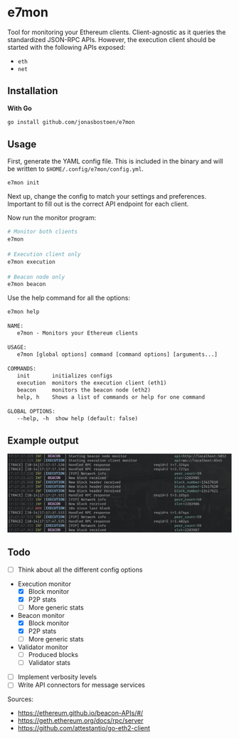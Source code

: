# e7mon

Tool for monitoring your Ethereum clients. Client-agnostic as it queries the standardized JSON-RPC APIs.
However, the execution client should be started with the following APIs exposed:
* `eth`
* `net`

## Installation
**With Go**
```bash
go install github.com/jonasbostoen/e7mon
```
## Usage
First, generate the YAML config file. This is included in the binary and will be written to `$HOME/.config/e7mon/config.yml`.
```bash
e7mon init
```
Next up, change the config to match your settings and preferences. Important to fill out is the correct API endpoint for each client.

Now run the monitor program:
```bash
# Monitor both clients
e7mon

# Execution client only
e7mon execution

# Beacon node only
e7mon beacon
```

Use the help command for all the options:
```
e7mon help

NAME:
   e7mon - Monitors your Ethereum clients

USAGE:
   e7mon [global options] command [command options] [arguments...]

COMMANDS:
   init       initializes configs
   execution  monitors the execution client (eth1)
   beacon     monitors the beacon node (eth2)
   help, h    Shows a list of commands or help for one command

GLOBAL OPTIONS:
   --help, -h  show help (default: false)
```

## Example output
![Example output](./docs/img/output.png)

## Todo
- [ ] Think about all the different config options
- Execution monitor
	- [x] Block monitor
	- [x] P2P stats
	- [ ] More generic stats

- Beacon monitor
	- [x] Block monitor
	- [x] P2P stats
	- [ ] More generic stats
- Validator monitor
   - [ ] Produced blocks
   - [ ] Validator stats
- [ ] Implement verbosity levels
- [ ] Write API connectors for message services

Sources:
* https://ethereum.github.io/beacon-APIs/#/
* https://geth.ethereum.org/docs/rpc/server
* https://github.com/attestantio/go-eth2-client